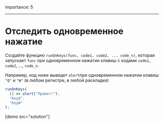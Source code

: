 importance: 5

---

# Отследить одновременное нажатие

Создайте функцию `runOnKeys(func, code1, code2, ... code_n)`, которая запускает `func` при одновременном нажатии клавиш с кодами `code1`, `code2`, ..., `code_n`.

Например, код ниже выведет `alert`при одновременном нажатии клавиш `"Q"` и `"W"` (в любом регистре, в любой раскладке)

```js no-beautify
runOnKeys(
  () => alert("Привет!"),
  "KeyQ",
  "KeyW"
);
```

[demo src="solution"]
